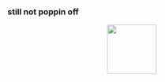 ### still not poppin off

<div id="header" align="center">
  <img src="[https://media.giphy.com/media/M9gbBd9nbDrOTu1Mqx/giphy.gif](https://64.media.tumblr.com/4f66a7beddb5dec23b22633954e7b1b6/ed73deaa867d928d-75/s540x810/066c7404bec9d3c4313580fe9ff1ddfdeaa3635a.gif)" width="100"/>
</div>
<!--
**n31t/n31t** is a ✨ _special_ ✨ repository because its `README.md` (this file) appears on your GitHub profile.


Here are some ideas to get you started:

- 🔭 I’m currently working on ...
- 🌱 I’m currently learning ...
- 👯 I’m looking to collaborate on ...
- 🤔 I’m looking for help with ...
- 💬 Ask me about ...
- 📫 How to reach me: ...
- 😄 Pronouns: ...
- ⚡ Fun fact: ...
-->
